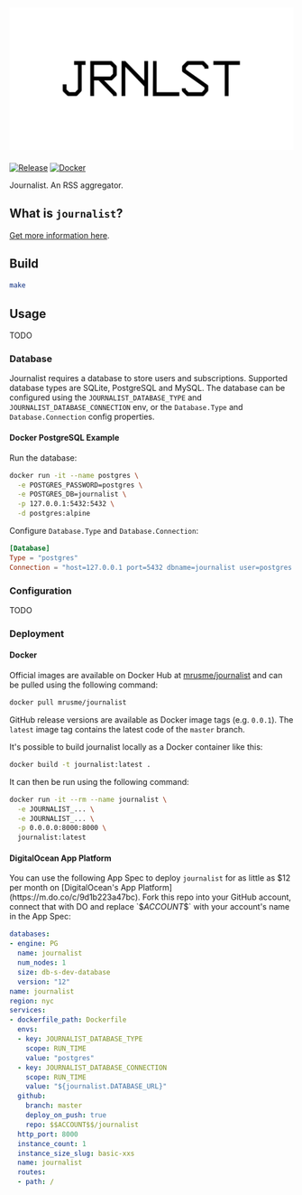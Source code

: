 ![journalist](documentation/journalist.png)
-------------------------------------------

[![Release](https://github.com/mrusme/journalist/actions/workflows/release.yml/badge.svg)](https://github.com/mrusme/journalist/releases)
[![Docker](https://github.com/mrusme/journalist/actions/workflows/docker.yml/badge.svg)](https://hub.docker.com/r/mrusme/journalist)

Journalist. An RSS aggregator.


## What is `journalist`?

[Get more information here](https://マリウス.com/journalist-v1/).

## Build

```sh
make
```


## Usage

TODO

### Database

Journalist requires a database to store users and subscriptions. Supported
database types are SQLite, PostgreSQL and MySQL. The database can be configured
using the `JOURNALIST_DATABASE_TYPE` and `JOURNALIST_DATABASE_CONNECTION` env,
or the `Database.Type` and `Database.Connection` config properties.

#### Docker PostgreSQL Example

Run the database:

```sh
docker run -it --name postgres \
  -e POSTGRES_PASSWORD=postgres \
  -e POSTGRES_DB=journalist \
  -p 127.0.0.1:5432:5432 \
  -d postgres:alpine
```

Configure `Database.Type` and `Database.Connection`:

```toml
[Database]
Type = "postgres"
Connection = "host=127.0.0.1 port=5432 dbname=journalist user=postgres password=postgres"
```


### Configuration

TODO

### Deployment


#### Docker

Official images are available on Docker Hub at 
[mrusme/journalist](https://hub.docker.com/r/mrusme/journalist) 
and can be pulled using the following command:

```sh
docker pull mrusme/journalist
```

GitHub release versions are available as Docker image tags (e.g. `0.0.1`). 
The `latest` image tag contains the latest code of the `master` branch.

It's possible to build journalist locally as a Docker container like this:

```sh
docker build -t journalist:latest . 
```

It can then be run using the following command:

```sh
docker run -it --rm --name journalist \
  -e JOURNALIST_... \
  -e JOURNALIST_... \
  -p 0.0.0.0:8000:8000 \
  journalist:latest
```


#### DigitalOcean App Platform

You can use the following App Spec to deploy `journalist` for as little as $12
per month on [DigitalOcean's App Platform](https://m.do.co/c/9d1b223a47bc). 
Fork this repo into your GitHub account, connect that with DO and 
replace `$$ACCOUNT$$` with your account's name in the App Spec:

```yaml
databases:
- engine: PG
  name: journalist
  num_nodes: 1
  size: db-s-dev-database
  version: "12"
name: journalist
region: nyc
services:
- dockerfile_path: Dockerfile
  envs:
  - key: JOURNALIST_DATABASE_TYPE
    scope: RUN_TIME
    value: "postgres"
  - key: JOURNALIST_DATABASE_CONNECTION
    scope: RUN_TIME
    value: "${journalist.DATABASE_URL}"
  github:
    branch: master
    deploy_on_push: true
    repo: $$ACCOUNT$$/journalist
  http_port: 8000
  instance_count: 1
  instance_size_slug: basic-xxs
  name: journalist
  routes:
  - path: /
```

